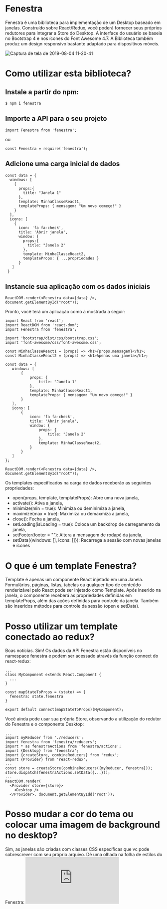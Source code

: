 
# Fenestra

Fenestra é uma biblioteca para implementação de um Desktop baseado em janelas. Construído sobre React/Redux, você poderá fornecer seus próprios redutores para integrar a Store do Desktop. A interface do usuário se baseia no Bootstrap 4 e nos ícones do Font Awesome 4.7. A Biblioteca também produz um design responsivo bastante adaptado para dispositivos móveis.

![Captura de tela de 2019-08-04 11-20-41](https://user-images.githubusercontent.com/6832383/62424798-46cc4b00-b6aa-11e9-934c-b99eb3c6e209.png)

# Como utilizar esta biblioteca?
## Instale a partir do npm:
```
$ npm i fenestra
```
## Importe a API para o seu projeto
```
import Fenestra from 'fenestra';
```
ou
```
const Fenestra = require('fenestra');
```
## Adicione uma carga inicial de dados
```
const data = {
  windows: [
    {
      props:{
        title: "Janela 1"
      },
      template: MinhaClasseReact1,
      templateProps: { mensagem: "Um novo começo!" }
    }
  ],
  icons: [
    {
      icon: 'fa fa-check',
      title: 'Abrir janela',
      window: {
        props:{
          title: "Janela 2"
        },
        template: MinhaClasseReact2,
        templateProps: { ...propriedades }
      }
   ]
 }
 ```
 ## Instancie sua aplicação com os dados iniciais
 ```
 ReactDOM.render(<Fenestra data={data} />, document.getElementById("root"));
 ```
 Pronto, você terá um aplicação como a mostrada a seguir:
 
 ```
import React from 'react';
import ReactDOM from 'react-dom';
import Fenestra from 'fenestra';

import 'bootstrap/dist/css/bootstrap.css';
import 'font-awesome/css/font-awesome.css';

const MinhaClasseReact1 = (props) => <h1>{props.mensagem}</h1>;
const MinhaClasseReact2 = (props) => <h1>Apenas uma janela</h1>;

const data = {
    windows: [
        {
            props: {
                title: "Janela 1"
            },
            template: MinhaClasseReact1,
            templateProps: { mensagem: "Um novo começo!" }
        }
    ],
    icons: [
        {
            icon: 'fa fa-check',
            title: 'Abrir janela',
            window: {
                props: {
                    title: "Janela 2"
                },
                template: MinhaClasseReact2,
            }
        }
    ]
};

ReactDOM.render(<Fenestra data={data} />, document.getElementById("root"));
```
Os templates especificados na carga de dados receberão as seguintes propriedades:

*    open(props, template, templateProps): Abre uma nova janela,
*    activate(): Ativa a janela,
*    minimize(min = true): Minimiza ou deminimiza a janela,
*    maximize(max = true): Maximiza ou demaxmiza a janela,    
*    close(): Fecha a janela,
*    setLoading(isLoading = true): Coloca um backdrop de carregamento da janela,
*    setFooter(footer = ""): Altera a mensagem de rodapé da janela,
*    setData({windows: [], icons: []}): Recarrega a sessão com novas janelas e ícones

# O que é um template Fenestra?

Template é apenas um componente React injetado em uma Janela. Formulários, páginas, listas, tabelas ou qualquer tipo de conteúdo renderizável pelo React pode ser injetado como Template. Após inserido na janela, o componente receberá as propriedades definidas em templateProps, além das ações definidas para controle da janela. Também são inseridos métodos para controle da sessão (open e setData).

# Posso utilizar um template conectado ao redux?

Boas notícias. Sim! Os dados da API Fenestra estão disponíveis no namespace fenestra e podem ser acessado através da função connect do react-redux:
```
...
class MyComponent extends React.Component {
  ...
}

const mapStateToProps = (state) => {
  fenestra: state.fenestra
}

export default connect(mapStateToProps)(MyComponent);

```
Você ainda pode usar sua própria Store, observando a utilização do redutor do Fenestra e o componente Desktop:
```
...
import myReducer from './reducers';
import fenestra from 'fenestra/reducers';
import * as fenestraActions from 'fenestra/actions';
import {Desktop} from 'fenestra';
import {createStore, combineReducers} from 'redux';
import {Provider} from 'react-redux';
...
const store = createStore(combineReducers({myReducer, fenestra}));
store.dispatch(fenestraActions.setData({...}));
...
ReactDOM.render(
  <Provider store={store}>
    <Desktop />
  </Provider>, document.getElementByIdd('root'));
```

# Posso mudar a cor do tema ou colocar uma imagem de background no desktop?
Sim, as janelas são criadas com classes CSS específicas que vc pode sobrescrever com seu próprio arquivo. Dê uma olhada na folha de estilos do Fenestra:
![app.css](https://github.com/alfredogaliza/fenestra/blob/master/src/styles/app.css)
